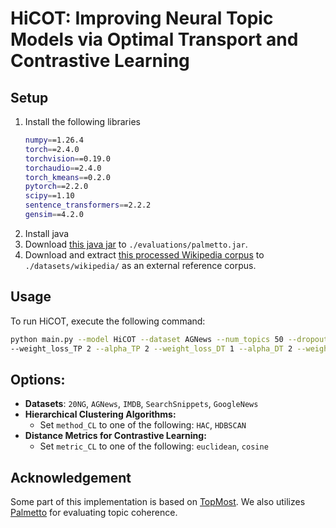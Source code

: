 # HiCOT: Improving Neural Topic Models via Optimal Transport and Contrastive Learning


## Setup
1. Install the following libraries
    ```bash
    numpy==1.26.4
    torch==2.4.0
    torchvision==0.19.0
    torchaudio==2.4.0
    torch_kmeans==0.2.0
    pytorch==2.2.0
    scipy==1.10
    sentence_transformers==2.2.2
    gensim==4.2.0
    ```
2. Install java
3. Download [this java jar](https://hobbitdata.informatik.uni-leipzig.de/homes/mroeder/palmetto/palmetto-0.1.0-jar-with-dependencies.jar) to `./evaluations/palmetto.jar`.
4. Download and extract [this processed Wikipedia corpus](https://hobbitdata.informatik.uni-leipzig.de/homes/mroeder/palmetto/Wikipedia_bd.zip) to `./datasets/wikipedia/` as an external reference corpus.


## Usage
To run HiCOT, execute the following command:

```bash
python main.py --model HiCOT --dataset AGNews --num_topics 50 --dropout 0.2 --seed 1 --device cuda --lr_step_size 125 --batch_size 128 --beta_temp 0.1 --epochs 400 --lr 0.002 --use_pretrainWE --weight_ECR 10 --alpha_ECR 20 \
--weight_loss_TP 2 --alpha_TP 2 --weight_loss_DT 1 --alpha_DT 2 --weight_loss_CLC 1 --weight_loss_CLT 1 --threshold_epoch 100 --threshold_cluster 100 --method_CL HAC --metric_CL euclidean
```


## Options:

- **Datasets**: `20NG`, `AGNews`, `IMDB`, `SearchSnippets`, `GoogleNews`
- **Hierarchical Clustering Algorithms:**  
  - Set `method_CL` to one of the following: `HAC`, `HDBSCAN` 
- **Distance Metrics for Contrastive Learning:**  
  - Set `metric_CL` to one of the following: `euclidean`, `cosine` 

## Acknowledgement
Some part of this implementation is based on [TopMost](https://github.com/BobXWu/TopMost). We also utilizes [Palmetto](https://github.com/dice-group/Palmetto) for evaluating topic coherence.
